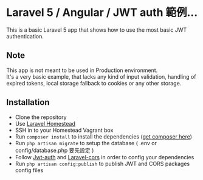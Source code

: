 Laravel 5 / Angular / JWT auth 範例...
============================
This is a basic Laravel 5 app that shows how to use the most basic JWT authentication.

## Note
This app is not meant to be used in Production environment.  
It's a very basic example, that lacks any kind of input validation, handling of expired tokens, local storage fallback to cookies or any other storage.

## Installation
- Clone the repository
- Use [Laravel Homestead](http://laravel.com/docs/5.0/homestead)
- SSH in to your Homestead Vagrant box
- Run `composer install` to install the dependencies ([get composer here](http://getcomposer.org/download/))
- Run `php artisan migrate` to setup the database ( .env or config/database.php 要先設定 )
- Follow [Jwt-auth](https://github.com/tymondesigns/jwt-auth) and [Laravel-cors](https://github.com/barryvdh/laravel-cors) in order to config your dependencies
- Run `php artisan config:publish` to publish JWT and CORS packages config files

